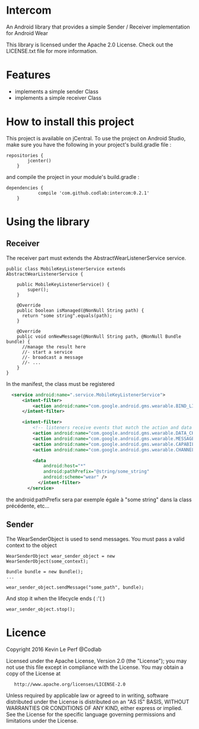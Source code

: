 # Intercom

An Android library that provides a simple Sender / Receiver implementation for Android Wear

This library is licensed under the Apache 2.0 License. Check out the LICENSE.txt file for more information.


# Features

- implements a simple sender Class
- implements a simple receiver Class

# How to install this project
This project is available on jCentral. To use the project on Android Studio, make sure you have the following in your project's build.gradle file :
```
repositories {
	    jcenter()
	}
```
and compile the project in your module's build.gradle :
```
dependencies {
	        compile 'com.github.codlab:intercom:0.2.1'
	}
```

# Using the library


## Receiver

The receiver part must extends the AbstractWearListenerService service.

```
public class MobileKeyListenerService extends AbstractWearListenerService {

    public MobileKeyListenerService() {
        super();
    }
    
    @Override
    public boolean isManaged(@NonNull String path) {
      return "some string".equals(path);
    }

    @Override
    public void onNewMessage(@NonNull String path, @NonNull Bundle bundle) {
      //manage the result here
      //- start a service
      //- broadcast a message
      //- ...
    }
}
```

In the manifest, the class must be registered

```xml
  <service android:name=".service.MobileKeyListenerService">
      <intent-filter>
          <action android:name="com.google.android.gms.wearable.BIND_LISTENER" />
      </intent-filter>

      <intent-filter>
          <!-- listeners receive events that match the action and data filters -->
          <action android:name="com.google.android.gms.wearable.DATA_CHANGED" />
          <action android:name="com.google.android.gms.wearable.MESSAGE_RECEIVED" />
          <action android:name="com.google.android.gms.wearable.CAPABILITY_CHANGED" />
          <action android:name="com.google.android.gms.wearable.CHANNEL_EVENT" />

          <data
              android:host="*"
              android:pathPrefix="@string/some_string"
              android:scheme="wear" />
            </intent-filter>
        </service>
```

the android:pathPrefix sera par exemple égale à "some string" dans la class précédente, etc...


## Sender

The WearSenderObject is used to send messages. You must pass a valid context to the object 
```
WearSenderObject wear_sender_object = new WearSenderObject(some_context);
```


```
Bundle bundle = new Bundle();
...

wear_sender_object.sendMessage("some_path", bundle);
```

And stop it when the lifecycle ends (  :'( )

```
wear_sender_object.stop();
```

# Licence

   Copyright 2016 Kevin Le Perf @Codlab

   Licensed under the Apache License, Version 2.0 (the "License");
   you may not use this file except in compliance with the License.
   You may obtain a copy of the License at

       http://www.apache.org/licenses/LICENSE-2.0

   Unless required by applicable law or agreed to in writing, software
   distributed under the License is distributed on an "AS IS" BASIS,
   WITHOUT WARRANTIES OR CONDITIONS OF ANY KIND, either express or implied.
   See the License for the specific language governing permissions and
   limitations under the License.
